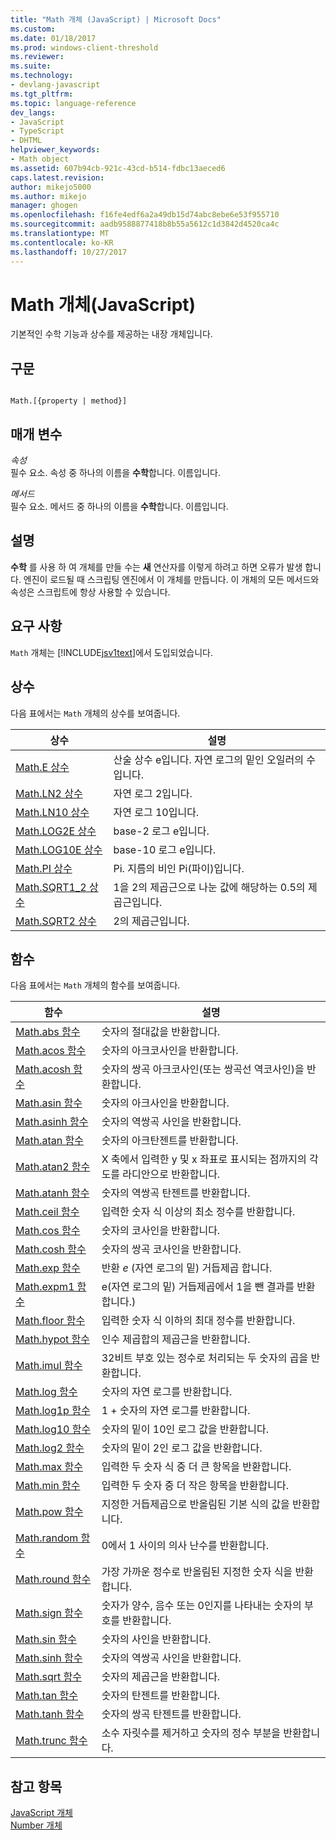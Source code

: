 ```yaml
---
title: "Math 개체 (JavaScript) | Microsoft Docs"
ms.custom: 
ms.date: 01/18/2017
ms.prod: windows-client-threshold
ms.reviewer: 
ms.suite: 
ms.technology:
- devlang-javascript
ms.tgt_pltfrm: 
ms.topic: language-reference
dev_langs:
- JavaScript
- TypeScript
- DHTML
helpviewer_keywords:
- Math object
ms.assetid: 607b94cb-921c-43cd-b514-fdbc13aeced6
caps.latest.revision: 
author: mikejo5000
ms.author: mikejo
manager: ghogen
ms.openlocfilehash: f16fe4edf6a2a49db15d74abc8ebe6e53f955710
ms.sourcegitcommit: aadb9588877418b8b55a5612c1d3842d4520ca4c
ms.translationtype: MT
ms.contentlocale: ko-KR
ms.lasthandoff: 10/27/2017
---
```

# <a name="math-object-javascript"></a>Math 개체(JavaScript)
기본적인 수학 기능과 상수를 제공하는 내장 개체입니다.  
  
## <a name="syntax"></a>구문  
  
```  
  
Math.[{property | method}]  
```  
  
## <a name="parameters"></a>매개 변수  
 *속성*  
 필수 요소. 속성 중 하나의 이름을 **수학**합니다. 이름입니다.  
  
 *메서드*  
 필수 요소. 메서드 중 하나의 이름을 **수학**합니다. 이름입니다.  
  
## <a name="remarks"></a>설명  
 **수학** 를 사용 하 여 개체를 만들 수는 **새** 연산자를 이렇게 하려고 하면 오류가 발생 합니다. 엔진이 로드될 때 스크립팅 엔진에서 이 개체를 만듭니다. 이 개체의 모든 메서드와 속성은 스크립트에 항상 사용할 수 있습니다.  
  
## <a name="requirements"></a>요구 사항  
 `Math` 개체는 [!INCLUDE[jsv1text](../../javascript/reference/includes/jsv1text-md.md)]에서 도입되었습니다.  
  
<a name="js56jsobjmathprop"></a>   
## <a name="constants"></a>상수  
 다음 표에서는 `Math` 개체의 상수를 보여줍니다.  
  
|상수|설명|  
|--------------|-----------------|  
|[Math.E 상수](../../javascript/reference/math-constants-javascript.md)|산술 상수 e입니다. 자연 로그의 밑인 오일러의 수입니다.|  
|[Math.LN2 상수](../../javascript/reference/math-constants-javascript.md)|자연 로그 2입니다.|  
|[Math.LN10 상수](../../javascript/reference/math-constants-javascript.md)|자연 로그 10입니다.|  
|[Math.LOG2E 상수](../../javascript/reference/math-constants-javascript.md)|base-2 로그 e입니다.|  
|[Math.LOG10E 상수](../../javascript/reference/math-constants-javascript.md)|base-10 로그 e입니다.|  
|[Math.PI 상수](../../javascript/reference/math-constants-javascript.md)|Pi. 지름의 비인 Pi(파이)입니다.|  
|[Math.SQRT1_2 상수](../../javascript/reference/math-constants-javascript.md)|1을 2의 제곱근으로 나눈 값에 해당하는 0.5의 제곱근입니다.|  
|[Math.SQRT2 상수](../../javascript/reference/math-constants-javascript.md)|2의 제곱근입니다.|  
  
<a name="js56jsobjmathmeth"></a>   
## <a name="functions"></a>함수  
 다음 표에서는 `Math` 개체의 함수를 보여줍니다.  
  
|함수|설명|  
|--------------|-----------------|  
|[Math.abs 함수](../../javascript/reference/math-abs-function-javascript.md)|숫자의 절대값을 반환합니다.|  
|[Math.acos 함수](../../javascript/reference/math-acos-function-javascript.md)|숫자의 아크코사인을 반환합니다.|  
|[Math.acosh 함수](../../javascript/reference/math-acosh-function-javascript.md)|숫자의 쌍곡 아크코사인(또는 쌍곡선 역코사인)을 반환합니다.|  
|[Math.asin 함수](../../javascript/reference/math-asin-function-javascript.md)|숫자의 아크사인을 반환합니다.|  
|[Math.asinh 함수](../../javascript/reference/math-asinh-function-javascript.md)|숫자의 역쌍곡 사인을 반환합니다.|  
|[Math.atan 함수](../../javascript/reference/math-atan-function-javascript.md)|숫자의 아크탄젠트를 반환합니다.|  
|[Math.atan2 함수](../../javascript/reference/math-atan2-function-javascript.md)|X 축에서 입력한 y 및 x 좌표로 표시되는 점까지의 각도를 라디안으로 반환합니다.|  
|[Math.atanh 함수](../../javascript/reference/math-atanh-function-javascript.md)|숫자의 역쌍곡 탄젠트를 반환합니다.|  
|[Math.ceil 함수](../../javascript/reference/math-ceil-function-javascript.md)|입력한 숫자 식 이상의 최소 정수를 반환합니다.|  
|[Math.cos 함수](../../javascript/reference/math-cos-function-javascript.md)|숫자의 코사인을 반환합니다.|  
|[Math.cosh 함수](../../javascript/reference/math-cosh-function-javascript.md)|숫자의 쌍곡 코사인을 반환합니다.|  
|[Math.exp 함수](../../javascript/reference/math-exp-function-javascript.md)|반환 *e* (자연 로그의 밑) 거듭제곱 합니다.|  
|[Math.expm1 함수](../../javascript/reference/math-expm1-function-javascript.md)|e(자연 로그의 밑) 거듭제곱에서 1을 뺀 결과를 반환합니다.)|  
|[Math.floor 함수](../../javascript/reference/math-floor-function-javascript.md)|입력한 숫자 식 이하의 최대 정수를 반환합니다.|  
|[Math.hypot 함수](../../javascript/reference/math-hypot-function-javascript.md)|인수 제곱합의 제곱근을 반환합니다.|  
|[Math.imul 함수](../../javascript/reference/math-imul-function-javascript.md)|32비트 부호 있는 정수로 처리되는 두 숫자의 곱을 반환합니다.|  
|[Math.log 함수](../../javascript/reference/math-log-function-javascript.md)|숫자의 자연 로그를 반환합니다.|  
|[Math.log1p 함수](../../javascript/reference/math-log1p-function-javascript.md)|1 + 숫자의 자연 로그를 반환합니다.|  
|[Math.log10 함수](../../javascript/reference/math-log10-function-javascript.md)|숫자의 밑이 10인 로그 값을 반환합니다.|  
|[Math.log2 함수](../../javascript/reference/math-log2-function-javascript.md)|숫자의 밑이 2인 로그 값을 반환합니다.|  
|[Math.max 함수](../../javascript/reference/math-max-function-javascript.md)|입력한 두 숫자 식 중 더 큰 항목을 반환합니다.|  
|[Math.min 함수](../../javascript/reference/math-min-function-javascript.md)|입력한 두 숫자 중 더 작은 항목을 반환합니다.|  
|[Math.pow 함수](../../javascript/reference/math-pow-function-javascript.md)|지정한 거듭제곱으로 반올림된 기본 식의 값을 반환합니다.|  
|[Math.random 함수](../../javascript/reference/math-random-function-javascript.md)|0에서 1 사이의 의사 난수를 반환합니다.|  
|[Math.round 함수](../../javascript/reference/math-round-function-javascript.md)|가장 가까운 정수로 반올림된 지정한 숫자 식을 반환합니다.|  
|[Math.sign 함수](../../javascript/reference/math-sign-function-javascript.md)|숫자가 양수, 음수 또는 0인지를 나타내는 숫자의 부호를 반환합니다.|  
|[Math.sin 함수](../../javascript/reference/math-sin-function-javascript.md)|숫자의 사인을 반환합니다.|  
|[Math.sinh 함수](../../javascript/reference/math-sinh-function-javascript.md)|숫자의 역쌍곡 사인을 반환합니다.|  
|[Math.sqrt 함수](../../javascript/reference/math-sqrt-function-javascript.md)|숫자의 제곱근을 반환합니다.|  
|[Math.tan 함수](../../javascript/reference/math-tan-function-javascript.md)|숫자의 탄젠트를 반환합니다.|  
|[Math.tanh 함수](../../javascript/reference/math-tanh-function-javascript.md)|숫자의 쌍곡 탄젠트를 반환합니다.|  
|[Math.trunc 함수](../../javascript/reference/math-trunc-function-javascript.md)|소수 자릿수를 제거하고 숫자의 정수 부분을 반환합니다.|  
  
## <a name="see-also"></a>참고 항목  
 [JavaScript 개체](../../javascript/reference/javascript-objects.md)   
 [Number 개체](../../javascript/reference/number-object-javascript.md)